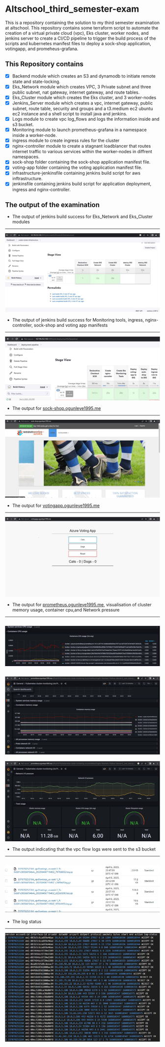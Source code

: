 # Altschool_third_semester-exam
This is a repository containing the solution to my third semester examination at altschool.
This repository contains some terraform script to automate the creation of a virtual private cloud (vpc), Eks cluster, worker nodes, and jenkins server to create a 
CI/CD pipeline to trigger the build process of the scripts and kubernetes manifest files to deploy a sock-shop application, votingapp, and promeheus-grafana.

## This Repository contains
- [x] Backend module which creates an S3 and dynamodb to initiate remote state and state-locking.
- [x] Eks_Network module which creates VPC, 3 Private subnet and three public subnet, nat gateway, internet gateway, and route tables.
- [x] Eks_Cluster module which creates the Eks cluster, and 3 worker-nodes
- [x] Jenkins_Server module which creates a vpc, internet gateway, public subnet, route table, security and groups and a t3.medium ec2 ubuntu ec2 instance and a shell script to install java and jenkins.
- [x] Logs module to create vpc log_flows and logs the information inside and s3 bucket.
- [x] Monitoring module to launch prometheus-grafana in a namespace inside a worker-node.
- [x] ingress module to create ingress rules for the cluster
- [x] nginx-controller module to create a stagnant loadblancer that routes internet traffic to various services within the worker-nodes in diffrent namespaces.
- [x] sock-shop folder containing the sock-shop application manifest file.
- [x] voting-app folder containing the voting application manifest file.
- [x] infrastructure-jenkinsfile containing jenkins build script for aws inftrastructure.
- [x] jenkinsfile containing jenkins build script for application deployment, ingress and nginx-controller.

## The output of the examination

- The output of jenkins build success for Eks_Network and Eks_Cluster modules
---
![build-success](images/build-success.JPG) 

- The output of jenkins build success for Monitoring tools, ingress, nginx-controller, sock-shop and voting app manifests
---
![deployment-build-success](images/jenkins-deployment-successful.JPG)

- The output for [sock-shop.ogunleye1995.me](http://sock-shop.ogunleye1995.me)
---
![sock-shop](images/sock-shop.JPG)

- The output for [votingapp.ogunleye1995.me](http://sock-shop.ogunleye1995.me)
---
![votingapp](images/votingapp.JPG)

- The output for [prometheus.ogunleye1995.me](http://prometheus.ogunleye1995.me), visualisation of cluster memory usage, container cpu,and Network pressure
---
![container-cpu-usage](images/container-cpu-usage.JPG)
---
![container-memory-usage](images/container-memory-usage.JPG)
---
![Network pressure](images/grafana-network-presure.JPG)

- The output indicating that the vpc flow logs were sent to the s3 bucket
---
![vpcflow_logs](images/flowlogs.JPG)
---
- The log status
---
![log_status](images/log_status.JPG)
